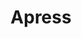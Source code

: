 ---
facebook: https://facebook.com/ApressMedia
logohandle: apress
sort: apress
title: Apress
twitter: https://x.com/apress
website: https://www.apress.com/us
wikipedia: https://en.wikipedia.org/wiki/Apress
---